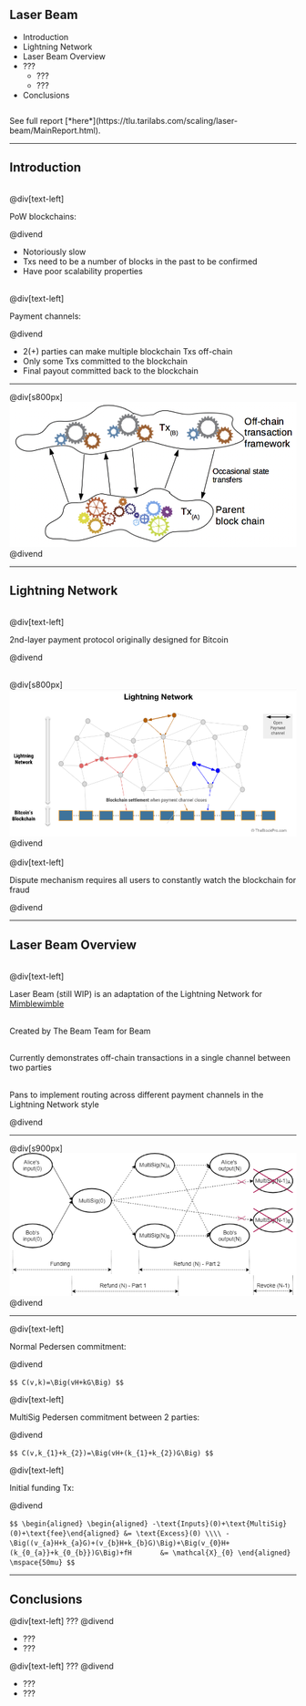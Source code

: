 <head>
<style>
div.LineHeight20per {
  line-height: 20%;
}
div.LineHeight100per {
  line-height: 100%;
}
div.LineHeight200per {
  line-height: 200%;
}
div.mywrap {
  width: 95%; 
  word-wrap: break-word;
  background: #f1f1f1;
  font-size: 0.7em;
  font-family: "Source Code Pro", Consolas, "Ubuntu Mono", Menlo, "DejaVu Sans Mono", monospace, monospace;
  padding: 0.25em;
  color: #6e6b5e;
}
</style>
</head>


## Laser Beam

- Introduction
- Lightning Network
- Laser Beam Overview
- ???
  - ???
  - ???
- Conclusions

<div class="LineHeight100per"> <br></div>
See full report [*here*](https://tlu.tarilabs.com/scaling/laser-beam/MainReport.html).

---

## Introduction

<div class="LineHeight20per"> <br></div>

@div[text-left]

PoW blockchains:

@divend

- Notoriously slow
- Txs need to be a number of blocks in the past to be confirmed
- Have poor scalability properties

<div class="LineHeight20per"> <br></div>

@div[text-left]

Payment channels:<br>

@divend

- 2(+) parties can make multiple blockchain Txs off-chain
- Only some Txs committed to the blockchain
- Final payout committed back to the blockchain

---

@div[s800px]
![layer2scaling](https://github.com/tari-labs/tari-university/raw/master/src/scaling/layer2scaling-landscape/sources/layer2scaling.png)
@divend

---

## Lightning Network

<div class="LineHeight20per"> <br></div>

@div[text-left]

2nd-layer payment protocol originally designed for Bitcoin

@divend

<div class="LineHeight20per"> <br></div>

@div[s800px]
![lightningnetwork](https://github.com/tari-labs/tari-university/raw/master/src/scaling/layer2scaling-landscape/sources/bitcoin-lightning-network-basic.png)
@divend

<div class="LineHeight20per"> <br></div>
@div[text-left]

Dispute mechanism requires all users to constantly watch the blockchain for fraud

@divend

---

## Laser Beam Overview

<div class="LineHeight20per"> <br></div>

@div[text-left]

Laser Beam (still WIP) is an adaptation of the Lightning Network for [Mimblewimble](../../protocols/mimblewimble-1/MainReport.md) 

<div class="LineHeight20per"> <br></div>

Created by The Beam Team for Beam

<div class="LineHeight20per"> <br></div>

Currently demonstrates off-chain transactions in a single channel between two parties

<div class="LineHeight20per"> <br></div>

Pans to implement routing across different payment channels in the Lightning Network style

@divend

---

@div[s900px]
![lightningnetwork](https://raw.githubusercontent.com/tari-labs/tari-university/master/src/scaling/laser-beam/sources/refund_procedure.png)
@divend

---

@div[text-left]

Normal Pedersen commitment: 

@divend

`
$$
C(v,k)=\Big(vH+kG\Big)
$$
`

@div[text-left]

MultiSig Pedersen commitment between 2 parties:

@divend

`
$$
C(v,k_{1}+k_{2})=\Big(vH+(k_{1}+k_{2})G\Big)
$$
`

@div[text-left]

Initial funding Tx:

@divend

`
$$
\begin{aligned}
  \begin{aligned}
    -\text{Inputs}(0)+\text{MultiSig}(0)+\text{fee}\end{aligned} &= \text{Excess}(0) \\\\
    -\Big((v_{a}H+k_{a}G)+(v_{b}H+k_{b}G)\Big)+\Big(v_{0}H+(k_{0_{a}}+k_{0_{b}})G\Big)+fH       &= \mathcal{X}_{0}
  \end{aligned}
\mspace{50mu}
$$
`

---

## Conclusions

@div[text-left]
???
@divend

- ???
- ???

@div[text-left]
???
@divend

- ???
- ???

